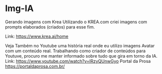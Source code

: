 # Img-IA
Gerando imagens com Krea
Utilizando o KREA.com criei imagens com prompts elaborados (criados) para esse fim.

Link:
https://www.krea.ai/home

Veja Também no Youtube uma história real onde eu utilizo imagens Avatar com um conteúdo real.
Trabalhando como criador de conteúdos para Youtuve, procuro me manter informado sobre tudo que gira em torno da IA.
Link:
https://www.youtube.com/watch?v=IRzyQUnwGyo
Portal da Prosa
https://portaldaprosa.com.br/

